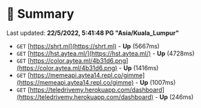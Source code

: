 # 📖 Summary
Last updated: **22/5/2022, 5:41:48 PG "Asia/Kuala_Lumpur"**

- `GET` [https://shrt.ml](https://shrt.ml) - **Up** (5667ms)
- `GET` [https://hst.aytea.ml/](https://hst.aytea.ml/) - **Up** (4728ms)
- `GET` [https://color.aytea.ml/4b31d6.png](https://color.aytea.ml/4b31d6.png) - **Up** (1416ms)
- `GET` [https://memeapi.aytea14.repl.co/gimme](https://memeapi.aytea14.repl.co/gimme) - **Up** (1007ms)
- `GET` [https://teledrivemy.herokuapp.com/dashboard](https://teledrivemy.herokuapp.com/dashboard) - **Up** (246ms)

